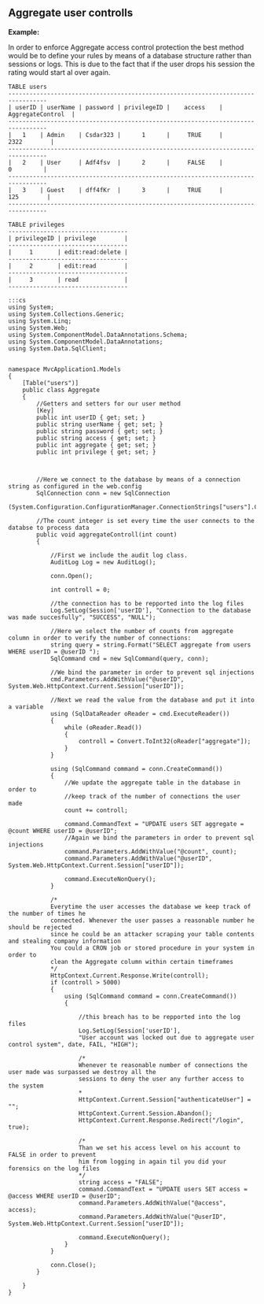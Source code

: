 Aggregate user controlls
-------

**Example:**

   	
In order to enforce Aggregate access control protection the best method would be to 
define your rules by means of a database structure rather than sessions or logs.
This is due to the fact that if the user drops his session the rating would start
al over again. 

```
TABLE users
---------------------------------------------------------------------------------   
| userID | userName | password | privilegeID |    access    | AggregateControl	|
---------------------------------------------------------------------------------  
|   1    | Admin    | Csdar323 |      1      |     TRUE     |	    2322		|
---------------------------------------------------------------------------------   
|   2    | User     | Adf4fsv  |      2      |     FALSE    |	      0			|
---------------------------------------------------------------------------------  
|   3    | Guest    | dff4fKr  |      3      |     TRUE     |	     125		|	
---------------------------------------------------------------------------------

TABLE privileges
----------------------------------   
| privilegeID | privilege        | 
----------------------------------
|     1       | edit:read:delete |
----------------------------------
|     2       | edit:read        |
----------------------------------
|     3       | read             |
----------------------------------
```

	:::cs		
	using System;
	using System.Collections.Generic;
	using System.Linq;
	using System.Web;
	using System.ComponentModel.DataAnnotations.Schema;
	using System.ComponentModel.DataAnnotations;
	using System.Data.SqlClient;


	namespace MvcApplication1.Models
	{
		[Table("users")]
		public class Aggregate
		{
			//Getters and setters for our user method
			[Key]
			public int userID { get; set; }
			public string userName { get; set; }
			public string password { get; set; }
			public string access { get; set; }
			public int aggregate { get; set; }
			public int privilege { get; set; }

			

			//Here we connect to the database by means of a connection string as configured in the web.config
			SqlConnection conn = new SqlConnection
			(System.Configuration.ConfigurationManager.ConnectionStrings["users"].ConnectionString);

			//The count integer is set every time the user connects to the databse to process data
			public void aggregateControll(int count)
			{
				
				//First we include the audit log class.
				AuditLog Log = new AuditLog();
			
				conn.Open();

				int controll = 0;

				//the connection has to be repported into the log files
				Log.SetLog(Session['userID'], "Connection to the database was made succesfully", "SUCCESS", "NULL");

				//Here we select the number of counts from aggregate column in order to verify the number of connections:
				string query = string.Format("SELECT aggregate from users WHERE userID = @userID ");
				SqlCommand cmd = new SqlCommand(query, conn);

				//We bind the parameter in order to prevent sql injections
				cmd.Parameters.AddWithValue("@userID", System.Web.HttpContext.Current.Session["userID"]);

				//Next we read the value from the database and put it into a variable
				using (SqlDataReader oReader = cmd.ExecuteReader())
				{
					while (oReader.Read())
					{
						controll = Convert.ToInt32(oReader["aggregate"]);
					}
				}

				using (SqlCommand command = conn.CreateCommand())
				{
					//We update the aggregate table in the database in order to 
					//keep track of the number of connections the user made
					count += controll;
				
					command.CommandText = "UPDATE users SET aggregate = @count WHERE userID = @userID";
					//Again we bind the parameters in order to prevent sql injections
					command.Parameters.AddWithValue("@count", count);
					command.Parameters.AddWithValue("@userID", System.Web.HttpContext.Current.Session["userID"]);

					command.ExecuteNonQuery();
				}

				/*
				Everytime the user accesses the database we keep track of the number of times he
				connected. Whenever the user passes a reasonable number he should be rejected 
				since he could be an attacker scraping your table contents and stealing company information
				You could a CRON job or stored procedure in your system in order to 
				clean the Aggregate column within certain timeframes
				*/
				HttpContext.Current.Response.Write(controll);
				if (controll > 5000)
				{
					using (SqlCommand command = conn.CreateCommand())
					{

						//this breach has to be repported into the log files
						Log.SetLog(Session['userID'], 
						"User account was locked out due to aggregate user control system", date, FAIL, "HIGH");

						/*
						Whenever te reasonable number of connections the user made was surpassed we destroy all the 
						sessions to deny the user any further access to the system
						*
						HttpContext.Current.Session["authenticateUser"] = "";
						HttpContext.Current.Session.Abandon();
						HttpContext.Current.Response.Redirect("/login", true);

						/*
						Than we set his access level on his account to FALSE in order to prevent 
						him from logging in again til you did your forensics on the log files
						*/
						string access = "FALSE";
						command.CommandText = "UPDATE users SET access = @access WHERE userID = @userID";
						command.Parameters.AddWithValue("@access", access);
						command.Parameters.AddWithValue("@userID", System.Web.HttpContext.Current.Session["userID"]);

						command.ExecuteNonQuery();
					}
				}

				conn.Close();
			}

		}
	}
    
    

	
	

	

